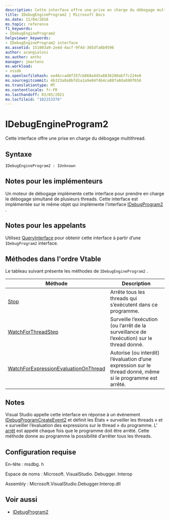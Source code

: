 ```yaml
---
description: Cette interface offre une prise en charge du débogage multithread.
title: IDebugEngineProgram2 | Microsoft Docs
ms.date: 11/04/2016
ms.topic: reference
f1_keywords:
- IDebugEngineProgram2
helpviewer_keywords:
- IDebugEngineProgram2 interface
ms.assetid: 151003a9-2e4d-4acf-9f4d-365dfa6b9596
author: acangialosi
ms.author: anthc
manager: jmartens
ms.workload:
- vssdk
ms.openlocfilehash: ea46ccad8f357cb868a445a8836280abf7c224e0
ms.sourcegitcommit: 4b323a8a8bfd1a1a9e84f4b4ca88fa8da690f656
ms.translationtype: MT
ms.contentlocale: fr-FR
ms.lasthandoff: 03/05/2021
ms.locfileid: "102153376"
---
```

# <a name="idebugengineprogram2"></a>IDebugEngineProgram2
Cette interface offre une prise en charge du débogage multithread.

## <a name="syntax"></a>Syntaxe

```
IDebugEngineProgram2 : IUnknown
```

## <a name="notes-for-implementers"></a>Notes pour les implémenteurs
 Un moteur de débogage implémente cette interface pour prendre en charge le débogage simultané de plusieurs threads. Cette interface est implémentée sur le même objet qui implémente l’interface [IDebugProgram2](../../../extensibility/debugger/reference/idebugprogram2.md) .

## <a name="notes-for-callers"></a>Notes pour les appelants
 Utilisez [QueryInterface](/cpp/atl/queryinterface) pour obtenir cette interface à partir d’une `IDebugProgram2` interface.

## <a name="methods-in-vtable-order"></a>Méthodes dans l'ordre Vtable
 Le tableau suivant présente les méthodes de `IDebugEngineProgram2` .

|Méthode|Description|
|------------|-----------------|
|[Stop](../../../extensibility/debugger/reference/idebugengineprogram2-stop.md)|Arrête tous les threads qui s’exécutent dans ce programme.|
|[WatchForThreadStep](../../../extensibility/debugger/reference/idebugengineprogram2-watchforthreadstep.md)|Surveille l’exécution (ou l’arrêt de la surveillance de l’exécution) sur le thread donné.|
|[WatchForExpressionEvaluationOnThread](../../../extensibility/debugger/reference/idebugengineprogram2-watchforexpressionevaluationonthread.md)|Autorise (ou interdit) l’évaluation d’une expression sur le thread donné, même si le programme est arrêté.|

## <a name="remarks"></a>Notes
 Visual Studio appelle cette interface en réponse à un événement [IDebugProgramCreateEvent2](../../../extensibility/debugger/reference/idebugprogramcreateevent2.md) et définit les États « surveiller les threads » et « surveiller l’évaluation des expressions sur le thread » du programme. L' [arrêt](../../../extensibility/debugger/reference/idebugengineprogram2-stop.md) est appelé chaque fois que le programme doit être arrêté. Cette méthode donne au programme la possibilité d’arrêter tous les threads.

## <a name="requirements"></a>Configuration requise
 En-tête : msdbg. h

 Espace de noms : Microsoft. VisualStudio. Debugger. Interop

 Assembly : Microsoft.VisualStudio.Debugger.Interop.dll

## <a name="see-also"></a>Voir aussi
- [IDebugProgram2](../../../extensibility/debugger/reference/idebugprogram2.md)
